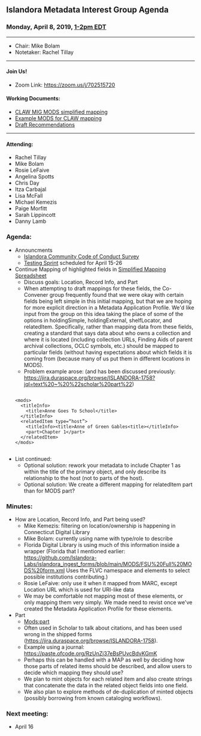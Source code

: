 ## Islandora Metadata Interest Group Agenda
### Monday, April 8, 2019, [1-2pm EDT](http://www.thetimezoneconverter.com/?t=1%20pm&tz=Toronto&)

---
* Chair: Mike Bolam
* Notetaker: Rachel Tillay 

---

#### Join Us!
* Zoom Link: https://zoom.us/j/702515720

#### Working Documents:
* [CLAW MIG MODS simplified mapping](https://docs.google.com/spreadsheets/d/18u2qFJ014IIxlVpM3JXfDEFccwBZcoFsjbBGpvL0jJI/edit#gid=0)
* [Example MODS for CLAW mapping](https://docs.google.com/spreadsheets/d/1C2Xie7HUDSgRT5v4ldoJvlNdoXz2GHAPvL3PE3TOKW8/edit#gid=1829081124)
* [Draft Recommendations](https://docs.google.com/document/d/15qSO9YcALtYSqd6CUuGx0t8FwUJ5pPwVPz0PA5rU898/edit#heading=h.f9r6knw0rjvu)
---

#### Attending:
* Rachel Tillay
* Mike Bolam
* Rosie LeFaive
* Angelina Spotts
* Chris Day
* Itza Carbajal
* Lisa McFall
* Michael Kemezis
* Paige Morfitt
* Sarah Lippincott
* Danny Lamb

### Agenda:
* Announcments
  * [Islandora Community Code of Conduct Survey](https://docs.google.com/forms/d/1qOwGvTlB-8DdoMs1eQ-aGCdaNSifTKXzB7Klj620v5k)
  * [Testing Sprint](https://docs.google.com/spreadsheets/d/1s5GCs9zrJsXevOulyRehpC-wdn4ShOVvEeaHDN_A2eo/edit?usp=sharing) scheduled for April 15-26
* Continue Mapping of highlighted fields in [Simplified Mapping Spreadsheet](https://docs.google.com/spreadsheets/d/18u2qFJ014IIxlVpM3JXfDEFccwBZcoFsjbBGpvL0jJI/edit#gid=0)
  * Discuss goals: Location, Record Info, and Part
  * When attempting to draft mappings for these fields, the Co-Convener group frequently found that we were okay with certain fields
  being left simple in this initial mapping, but that we are hoping for more explicit direction in a Metadata Application Profile. 
  We'd like input from the group on this idea taking the place of some of the options in holdingSimple, holdingExternal, shelfLocator,
  and relatedItem. Specifically, rather than mapping data from these fields, creating a standard that says data about who owns a 
  collection and where it is located (including collection URLs, Finding Aids of parent archival collections, OCLC symbols, etc.) 
  should be mapped to particular fields (without having expectations about which fields it is coming from (because many of us put them in different locations in MODS).
  * Problem example arose: (and has been discussed previously: https://jira.duraspace.org/browse/ISLANDORA-1758?jql=text%20~%20%22scholar%20part%22)
  ```
  
  <mods>
    <titleInfo>
      <title>Anne Goes To School</title>
    </titleInfo>
    <relatedItem type=“host”>
      <titleInfo><title>Anne of Green Gables<title></titleInfo>
      <part>Chapter 1</part>
    </relatedItem>
  </mods>
 
 * List continued:
   * Optional solution: rework your metadata to include <part>Chapter 1</part> as <partName> within the title of the primary object,
  and only describe its relationship to the host (not to parts of the host).
   * Optional solution: We create a different mapping for relatedItem part than for MODS part?

### Minutes:
* How are Location, Record Info, and Part being used?
  * Mike Kemezis: filtering on location/ownership is happening in Connecticut Digital Library
  * Mike Bolam: currently using name with type/role to describe
  * Florida Digital Library is using much of this information inside a wrapper (Florida that I mentioned earlier: https://github.com/Islandora-Labs/islandora_ingest_forms/blob/main/MODS/FSU%20Full%20MODS%20form.xml
Uses the FLVC namespace and elements to select possible institutions contributing.)
  * Rosie LeFaive: only use it when it mapped from MARC, except Location URL which is used for URI-like data
  * We may be comfortable not mapping most of these elements, or only mapping them very simply. We made need to revist once we've created the Metadata Application Profile for these elements.
* Part
  * [Mods:part](https://www.loc.gov/standards/mods/userguide/part.html)
  * Often used in Scholar to talk about citations, and has been used wrong in the shipped forms (https://jira.duraspace.org/browse/ISLANDORA-1758).
  * Example using a journal: https://paste.ofcode.org/RzUnZj37eBsPUvcBdvKGmK
  * Perhaps this can be handled with a MAP as well by deciding how those parts of related items should be described, and allow users to decide which mapping they should use?
  * We plan to mint objects for each related item and also create strings that concatenate the data in the related object fields into one field.
  * We also plan to explore methods of de-duplication of minted objects (possibly borrowing from known cataloging workflows).
  
### Next meeting:
* April 16
